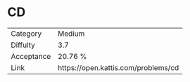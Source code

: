 # CD

<table>
    <tr>
        <td>Category</td>
        <td>Medium</td>
    </tr>
    <tr>
        <td>Diffulty</td>
        <td>3.7</td>
    </tr>
    <tr>
        <td>Acceptance</td>
        <td>20.76 %</td>
    </tr>
    <tr>
        <td>Link</td>
        <td>https://open.kattis.com/problems/cd</td>
    </tr>
</table>
